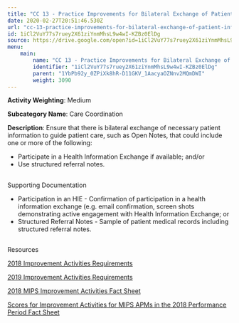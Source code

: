 ```yaml
---
title: "CC 13 - Practice Improvements for Bilateral Exchange of Patient Information"
date: 2020-02-27T20:51:46.530Z
url: "cc-13-practice-improvements-for-bilateral-exchange-of-patient-information.md"
id: 1iCl2VuY77s7ruey2X61ziYnmMhsL9w4wI-KZBz0ElDg
source: https://drive.google.com/open?id=1iCl2VuY77s7ruey2X61ziYnmMhsL9w4wI-KZBz0ElDg
menu:
    main:
        name: "CC 13 - Practice Improvements for Bilateral Exchange of Patient Information"
        identifier: "1iCl2VuY77s7ruey2X61ziYnmMhsL9w4wI-KZBz0ElDg"
        parent: "1YbPb92y_0ZPiXk8hR-D11GKV_1AacyaOZNnv2MQmDWI"
        weight: 3090
---
```









**Activity Weighting**: Medium

**Subcategory Name**: Care Coordination

**Description**: Ensure that there is bilateral exchange of necessary patient information to guide patient care, such as Open Notes, that could include one or more of the following:

* Participate in a Health Information Exchange if available; and/or 
* Use structured referral notes.







## 

Supporting Documentation

* Participation in an HIE - Confirmation of participation in a health information exchange (e.g. email confirmation, screen shots demonstrating active engagement with Health Information Exchange; or
* Structured Referral Notes - Sample of patient medical records including structured referral notes.







## 

Resources

[2018 Improvement Activities Requirements](https://qpp.cms.gov/mips/improvement-activities?py=2018)

[2019 Improvement Activities Requirements](https://qpp.cms.gov/mips/improvement-activities?py=2019)

[2018 MIPS Improvement Activities Fact Sheet](https://qpp.cms.gov/resource/2018%20MIPS%20Improvement%20Activities%20Fact%20Sheet)

[Scores for Improvement Activities for MIPS APMs in the 2018 Performance Period Fact Sheet](https://qpp.cms.gov/resource/2018%20MIPS%20APMs%20improvement%20Activities%20scores%20fact%20sheet)

